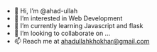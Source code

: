 - 👋 Hi, I’m @ahad-ullah
- 👀 I’m interested in Web Development
- 🌱 I’m currently learning Javascript and flask
- 💞️ I’m looking to collaborate on ...
- 📫 Reach me at ahadullahkhokhar@gmail.com

<!---
ahad-ullah/ahad-ullah is a ✨ special ✨ repository because its `README.md` (this file) appears on your GitHub profile.
You can click the Preview link to take a look at your changes.
--->
